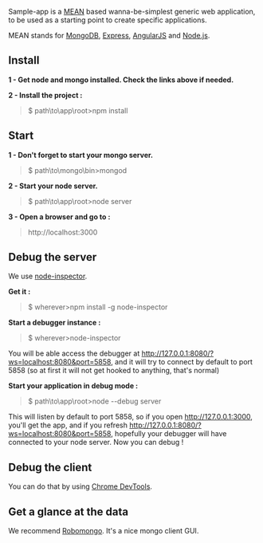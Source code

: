 Sample-app is a [MEAN](https://github.com/linnovate/mean/blob/master/README.md) based wanna-be-simplest generic web application, to be used as a starting point to create specific applications.

MEAN stands for [MongoDB](http://www.mongodb.org/), [Express](http://expressjs.com/), [AngularJS](http://angularjs.org/) and [Node.js](http://www.nodejs.org/). 

## Install
**1 - Get node and mongo installed. Check the links above if needed.**

**2 - Install the project :**
>$ path\to\app\root>npm install

## Start
**1 - Don't forget to start your mongo server.**

>$ path\to\mongo\bin>mongod

**2 - Start your node server.**

>$ path\to\app\root>node server

**3 - Open a browser and go to :**
>http://localhost:3000


## Debug the server
We use [node-inspector](https://github.com/node-inspector/node-inspector/blob/master/README.md).

**Get it :**

>$ wherever>npm install -g node-inspector

**Start a debugger instance :**
>$ wherever>node-inspector

You will be able access the debugger at http://127.0.0.1:8080/?ws=localhost:8080&port=5858, and it will try to connect by default to port 5858 (so at first it will not get hooked to anything, that's normal)

**Start your application in debug mode :**
>$ path\to\app\root>node --debug server

This will listen by default to port 5858, so if you open http://127.0.0.1:3000, you'll get the app, and if you refresh http://127.0.0.1:8080/?ws=localhost:8080&port=5858, hopefully your debugger will have connected to your node server. Now you can debug !

## Debug the client
You can do that by using [Chrome DevTools](https://developer.chrome.com/devtools).


## Get a glance at the data
We recommend [Robomongo](http://robomongo.org/). It's a nice mongo client GUI.